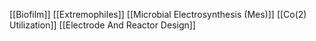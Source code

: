 [[Biofilm]]
[[Extremophiles]]
[[Microbial Electrosynthesis (Mes)]]
[[Co(2) Utilization]]
[[Electrode And Reactor Design]]
